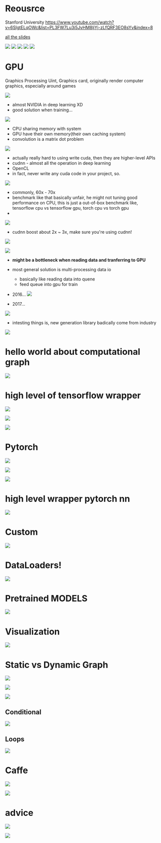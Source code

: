 # Reousrce
Stanford University 
https://www.youtube.com/watch?v=6SlgtELqOWc&list=PL3FW7Lu3i5JvHM8ljYj-zLfQRF3EO8sYv&index=8

[all the slides](http://cs231n.stanford.edu/slides/2017/cs231n_2017_lecture8.pdf)


<img src='./images/dls_1.png'></img>
<img src='./images/dls_2.png'></img>
<img src='./images/dls_3.png'></img>
<img src='./images/dls_4.png'></img>
<img src='./images/dls_5.png'></img>

# GPU
Graphics Processing Uint, Graphics card, originally render computer graphics, especially around games

<img src='./images/dls_6.png'></img>

* almost NVIDIA in deep learning XD
* good solution when training...

<img src='./images/dls_7.png'></img> 

* CPU sharing memory with system
* GPU have their own memory(their own caching system)
* convolution is a matrix dot problem

<img src='./images/dls_8.png'></img>

* actually really hard to using write cuda, then they are higher-level APIs
* cudnn - almost all the operation in deep learning
* OpenCL
* in fact, never write any cuda code in your project, so. 

<img src='./images/dls_9.png'></img>

* commonly, 60x - 70x
* benchmark like that basically unfair, he might not tuning good performance on CPU, this is just a out-of-box benchmark like, tensorflow cpu vs tensorflow gpu, torch cpu vs torch gpu
* 


<img src='./images/dls_10.png'></img>

* cudnn boost about 2x ~ 3x, make sure you're using cudnn!

<img src='./images/dls_11.png'></img>

<img src='./images/dls_12.png'></img>

* **might be a bottleneck when reading data and tranferring to GPU**

* most general solution is multi-processing data io
  * basically like reading data into quene
  * feed queue into gpu for train

* 2016...
<img src='./images/dls_13.png'></img>

* 2017...

<img src='./images/dls_14.png'></img>

* intesting things is, new generation library badically come from industry

<img src='./images/dls_15.png'></img>

# hello world about computational graph

<img src='./images/dls_16.png'></img>

# high level of tensorflow wrapper

<img src='./images/dls_17.png'></img>

<img src='./images/dls_18.png'></img>

<img src='./images/dls_19.png'></img>

# Pytorch

<img src='./images/dls_20.png'></img>

<img src='./images/dls_21.png'></img>

<img src='./images/dls_22.png'></img>

# high level wrapper pytorch nn
<img src='./images/dls_23.png'></img>

# Custom
<img src='./images/dls_24.png'></img>

# DataLoaders!

<img src='./images/dls_25.png'></img>

# Pretrained MODELS

<img src='./images/dls_26.png'></img>

# Visualization

<img src='./images/dls_27.png'></img>

# Static vs Dynamic Graph

<img src='./images/dls_28.png'></img>

<img src='./images/dls_29.png'></img>

<img src='./images/dls_30.png'></img>

## Conditional
<img src='./images/dls_31.png'></img>

## Loops

<img src='./images/dls_32.png'></img>

#  Caffe

<img src='./images/dls_33.png'></img> 

<img src='./images/dls_34.png'></img> 

# advice

<img src='./images/dls_35.png'></img> 

<img src='./images/dls_36.png'></img> 


